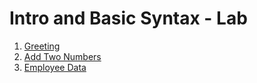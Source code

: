 # Intro and Basic Syntax - Lab

01. [Greeting](./greeting.py)
02. [Add Two Numbers](./add_two_numbers.py)
03. [Employee Data](./employee_data.py)
